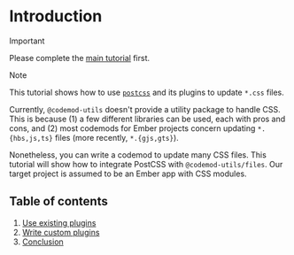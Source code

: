 # Introduction

> [!IMPORTANT]
> Please complete the [main tutorial](../main-tutorial/00-introduction.md) first.

> [!NOTE]
> This tutorial shows how to use [`postcss`](https://github.com/postcss/postcss) and its plugins to update `*.css` files.

Currently, `@codemod-utils` doesn't provide a utility package to handle CSS. This is because (1) a few different libraries can be used, each with pros and cons, and (2) most codemods for Ember projects concern updating `*.{hbs,js,ts}` files (more recently, `*.{gjs,gts}`).

Nonetheless, you can write a codemod to update many CSS files. This tutorial will show how to integrate PostCSS with `@codemod-utils/files`. Our target project is assumed to be an Ember app with CSS modules.


## Table of contents

1. [Use existing plugins](./01-use-existing-plugins.md)
1. [Write custom plugins](./02-write-custom-plugins.md)
1. [Conclusion](./03-conclusion.md)
